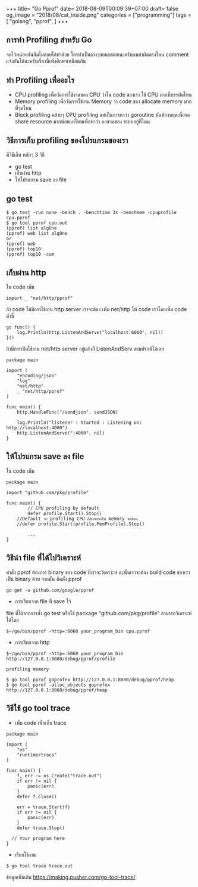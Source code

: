 +++
title= "Go Pprof"
date= 2018-08-09T00:09:39+07:00
draft= false
og_image = "2018/08/cat_inside.png" 
categories = ["programming"]
tags = [ 
  "golang",
  "pprof",
  ]
+++

## การทำ Profiling สำหรับ Go
จดไว้หน่อยกันลืมไม่ค่อยได้ทำด้วย ใครทำเป็นเก่งๆสอนหน่อยนะครับผมทำผิดตรงไหน comment แจ้งกันได้นะครับเรื่องนี้เพิ่งศึกษาเหมือนกัน

## ทำ Profiling เพื่ออะไร
* CPU profiling เพื่อวัดการใช้งานของ CPU ว่าใน code ของเรา ใช้ CPU มากที่บรรทัดไหน
* Memory profiling เพื่อวัดการใช้งาน Memory ว่า code ของ allocate memory มากที่จุดไหน
* Block profiling คล้ายๆ CPU profiling แต่เป็นการหาว่า goroutine มันต้องหยุดเพื่อรอ share resource มากน้อยแค่ไหนเพื่อหาว่า คอขวดของ ระบบอยู่ที่ไหน

## วิธีการเก็บ profiling ของโปรแกรมของเรา

มีวิธีเก็บ หลักๆ 3 วิธี

* go test
* เก็บผ่าน http
* ให้โปรแกรม save ลง file 

## go test

```
$ go test -run none -bench . -benchtime 3s -benchmem -cpuprofile cpu.pprof
$ go tool pprof cpu.out
(pprof) list algOne
(pprof) web list algOne
or
(pprof) web
(pprof) top10
(pprof) top10 -cum
```

## เก็บผ่าน http

ใน code เพิ่ม 

```golang
import _ "net/http/pprof"
```

ถ้า code ไม่มีการใช้งาน http server เราจะต้อง เพิ่ม net/http ให้ code เราโดยเพิ่ม code ดังนี้

```golang
go func() {
	log.Println(http.ListenAndServe("localhost:6060", nil))
}()
```

ถ้ามีการเปิดใช้งาน net/http server อยู่แล้วก็ ListenAndServ ตามปรกติได้เลย

```golang
package main

import (
	"encoding/json"
	"log"
	"net/http"
	_ "net/http/pprof"
)

func main() {
	http.HandleFunc("/sendjson", sendJSON)

	log.Println("listener : Started : Listening on: http://localhost:4000")
	http.ListenAndServe(":4000", nil)
}
```

## ให้โปรแกรม save ลง file

ใน code เพิ่ม

```golang
package main

import "github.com/pkg/profile"

func main() {
        // CPU profiling by default
        defer profile.Start().Stop()
	//Default จะ profiling CPU ถ้าอยากเก็บ memory จะต้อง
	//defer profile.Start(profile.MemProfile).Stop()

        ...
}
```

## วิธีนำ file ที่ได้ไปวิเคราะห์

คำสั่ง pprof ต้องการ binary ของ code ที่เราจะวิเคราะห์ ฉะนั้นเราจะต้อง build code ของเราเป็น binary ด้วย
จากนั้น ติดตั้ง pprof

```
go get -u github.com/google/pprof
```

* การเรียกจาก file ที่ save ไว้

file ที่ได้จากการสั่ง go test หรือใช้ package "github.com/pkg/profile" สามารถวิเคราะห์ได้โดย

```
$~/go/bin/pprof -http=:6060 your_program_bin cpu.pprof
```

* การเรียกจาก http 

```
$~/go/bin/pprof -http=:6060 your_program_bin http://127.0.0.1:8080/debug/pprof/profile

profiling memory

$ go tool pprof goprofex http://127.0.0.1:8080/debug/pprof/heap
$ go tool pprof -alloc_objects goprofex http://127.0.0.1:8080/debug/pprof/heap
```

## วิธีใช้ go tool trace

* เพิ่ม code เพื่อเก็บ trace

```golang
package main

import (
	"os"
	"runtime/trace"
)

func main() {
	f, err := os.Create("trace.out")
	if err != nil {
		panic(err)
	}
	defer f.Close()

	err = trace.Start(f)
	if err != nil {
		panic(err)
	}
	defer trace.Stop()

  // Your program here
}
```

* เรียกใช้งาน

```
$ go tool trace trace.out
```

ข้อมูลเพิ่มเติม https://making.pusher.com/go-tool-trace/
